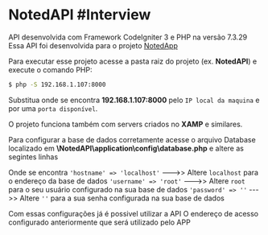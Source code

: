 # NotedAPI #Interview

API desenvolvida com Framework CodeIgniter 3 e PHP na versão 7.3.29
    Essa API foi desenvolvida para o projeto [NotedApp](https://github.com/claudio-henriq/NotedAPP)

Para executar esse projeto acesse a pasta raiz do projeto (ex. **NotedAPI**) e execute o comando PHP:

```bash
$ php -S 192.168.1.107:8000
```

Substitua onde se encontra **192.168.1.107:8000** pelo `IP local da maquina` e por uma `porta disponível`.

O projeto funciona também com servers criados no **XAMP** e similares.

Para configurar a base de dados corretamente acesse o arquivo Database localizado em **\NotedAPI\application\config\database.php** e altere as segintes linhas

Onde se encontra
    `'hostname' => 'localhost'`   --->> Altere `localhost` para o endereço da base de dados
    `'username' => 'root'`        --->> Altere `root` para o seu usuário configurado na sua base de dados
    `'password' => ''`            --->> Altere `''` para a sua senha configurada na sua base de dados

Com essas configurações já é possivel utilizar a API
O endereço de acesso configurado anteriormente que será utilizado pelo APP